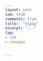 ```yaml
---
layout: post
com: true
comments: true
title:  "tcpip"
excerpt: "..."
tag:
- com
- canopen


---
```



